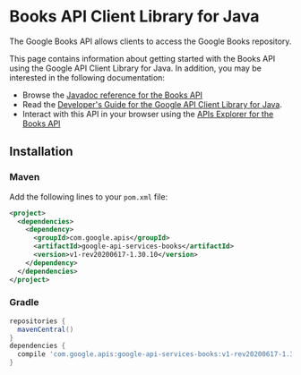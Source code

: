 # Books API Client Library for Java

The Google Books API allows clients to access the Google Books repository.

This page contains information about getting started with the Books API
using the Google API Client Library for Java. In addition, you may be interested
in the following documentation:

* Browse the [Javadoc reference for the Books API][javadoc]
* Read the [Developer's Guide for the Google API Client Library for Java][google-api-client].
* Interact with this API in your browser using the [APIs Explorer for the Books API][api-explorer]

## Installation

### Maven

Add the following lines to your `pom.xml` file:

```xml
<project>
  <dependencies>
    <dependency>
      <groupId>com.google.apis</groupId>
      <artifactId>google-api-services-books</artifactId>
      <version>v1-rev20200617-1.30.10</version>
    </dependency>
  </dependencies>
</project>
```

### Gradle

```gradle
repositories {
  mavenCentral()
}
dependencies {
  compile 'com.google.apis:google-api-services-books:v1-rev20200617-1.30.10'
}
```

[javadoc]: https://googleapis.dev/java/google-api-services-books/latest/index.html
[google-api-client]: https://github.com/googleapis/google-api-java-client/
[api-explorer]: https://developers.google.com/apis-explorer/#p/books/v1/
